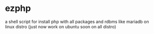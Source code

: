 # ezphp
a shell script for install php with all packages and rdbms like mariadb  on linux distro (just now work on ubuntu soon on all distro)
